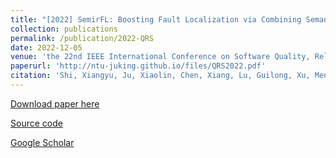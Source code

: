 ```yaml
---
title: "[2022] SemirFL: Boosting Fault Localization via Combining Semantic Information and Information Retrieval"
collection: publications
permalink: /publication/2022-QRS
date: 2022-12-05
venue: 'the 22nd IEEE International Conference on Software Quality, Reliability, and Security, QRS ———— CCF C'
paperurl: 'http://ntu-juking.github.io/files/QRS2022.pdf'
citation: 'Shi, Xiangyu, Ju, Xiaolin, Chen, Xiang, Lu, Guilong, Xu, Mengqi. "SemirFL: Boosting Fault Localization via Combining Semantic Information and Information Retrieval." the 22nd International Conference on Software Quality, Reliability, and Security Companion (QRS-C).'
---
```


[Download paper here](http://ntu-juking.github.io/files/QRS2022.pdf)

[Source code]()

[Google Scholar](https://scholar.google.com/scholar?q=SemirFL%3A+Boosting+Fault+Localization+via+Combining+Semantic+Information+and+Information+Retrieval.)

